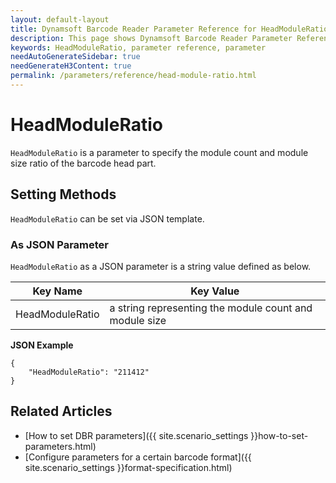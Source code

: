 ```yaml
---
layout: default-layout
title: Dynamsoft Barcode Reader Parameter Reference for HeadModuleRatio
description: This page shows Dynamsoft Barcode Reader Parameter Reference for HeadModuleRatio.
keywords: HeadModuleRatio, parameter reference, parameter
needAutoGenerateSidebar: true
needGenerateH3Content: true
permalink: /parameters/reference/head-module-ratio.html
---
```



# HeadModuleRatio 

`HeadModuleRatio` is a parameter to specify the module count and module size ratio of the barcode head part.
    
## Setting Methods
`HeadModuleRatio` can be set via JSON template.

### As JSON Parameter
`HeadModuleRatio` as a JSON parameter is a string value defined as below.   

| Key Name | Key Value |
| -------- | --------- |
| HeadModuleRatio | a string representing the module count and module size |


**JSON Example**   
```
{
    "HeadModuleRatio": "211412"
}
```


<!--
## Impacts on Performance
### Speed
`HeadModuleRatio` has no influence on the Speed.

### Read Rate
Setting `HeadModuleRatio` to an appropriate value when detecting non-standard barcode may improve the Read Rate. 

### Accuracy
Setting `HeadModuleRatio` to an appropriate value when detecting non-standard barcode may improve the Accuracy.

-->
## Related Articles
- [How to set DBR parameters]({{ site.scenario_settings }}how-to-set-parameters.html)
- [Configure parameters for a certain barcode format]({{ site.scenario_settings }}format-specification.html)

